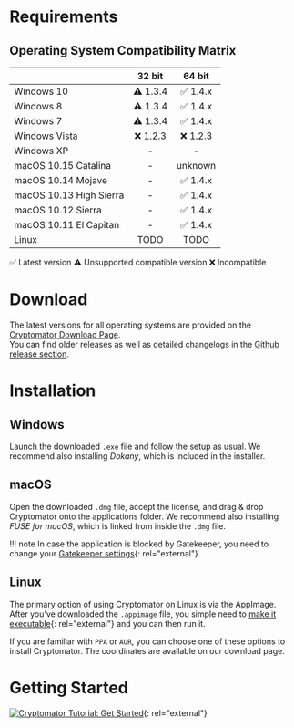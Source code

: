 # Requirements

## Operating System Compatibility Matrix

|                         | 32 bit  | 64 bit  |
|:------------------------|:-------:|:-------:|
| Windows 10              | ⚠️ 1.3.4 | ✅ 1.4.x |
| Windows 8               | ⚠️ 1.3.4 | ✅ 1.4.x |
| Windows 7               | ⚠️ 1.3.4 | ✅ 1.4.x |
| Windows Vista           | ❌ 1.2.3 | ❌ 1.2.3 |
| Windows XP              | -       | -       |
| macOS 10.15 Catalina    | -       | unknown |
| macOS 10.14 Mojave      | -       | ✅ 1.4.x |
| macOS 10.13 High Sierra | -       | ✅ 1.4.x |
| macOS 10.12 Sierra      | -       | ✅ 1.4.x |
| macOS 10.11 El Capitan  | -       | ✅ 1.4.x |
| Linux                   | TODO    | TODO    |

✅ Latest version   ⚠️ Unsupported compatible version   ❌ Incompatible 

# Download

The latest versions for all operating systems are provided on the [Cryptomator Download Page](https://cryptomator.org/downloads).  
You can find older releases as well as detailed changelogs in the [Github release section](https://github.com/cryptomator/cryptomator/releases). 

# Installation

## Windows
Launch the downloaded `.exe` file and follow the setup as usual. We recommend also installing _Dokany_, which is included in the installer.

## macOS
Open the downloaded `.dmg` file, accept the license, and drag & drop Cryptomator onto the applications folder. We recommend also installing _FUSE for macOS_, which is linked from inside the `.dmg` file.

!!! note
    In case the application is blocked by Gatekeeper, you need to change your [Gatekeeper settings](https://support.apple.com/HT202491){: rel="external"}.

## Linux
The primary option of using Cryptomator on Linux is via the AppImage. After you've downloaded the `.appimage` file, you simple need to [make it executable](https://docs.appimage.org/user-guide/run-appimages.html#running-appimages){: rel="external"} and you can then run it.

If you are familiar with `PPA` or `AUR`, you can choose one of these options to install Cryptomator. The coordinates are available on our download page.

# Getting Started

[![Cryptomator Tutorial: Get Started](https://img.youtube.com/vi/g9A0zihHZ14/0.jpg)](https://www.youtube.com/watch?v=g9A0zihHZ14){: rel="external"}
